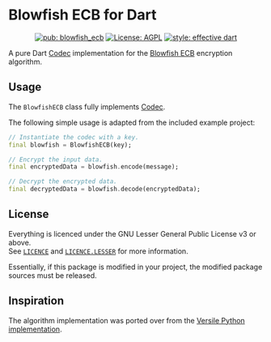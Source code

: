 # Blowfish ECB for Dart

<p align="center">
<a href="https://pub.dev/packages/blowfish_ecb"><img src="https://img.shields.io/pub/v/blowfish_ecb?include_prereleases" alt="pub: blowfish_ecb"></a>
<a href="https://opensource.org/licenses/MIT"><img src="https://img.shields.io/badge/license-AGPL v3.0-green.svg" alt="License: AGPL"></a>
<a href="https://github.com/tenhobi/effective_dart"><img src="https://img.shields.io/badge/style-effective_dart-blue.svg" alt="style: effective dart"></a>
</p>

A pure Dart [Codec](https://api.dart.dev/stable/2.10.4/dart-convert/Codec-class.html)
implementation for the [Blowfish ECB](https://www.schneier.com/academic/blowfish/)
encryption algorithm.

## Usage
The `BlowfishECB` class fully implements [Codec](https://api.dart.dev/stable/2.10.4/dart-convert/Codec-class.html).

The following simple usage is adapted from the included example project:
```dart
// Instantiate the codec with a key.
final blowfish = BlowfishECB(key);

// Encrypt the input data.
final encryptedData = blowfish.encode(message);

// Decrypt the encrypted data.
final decryptedData = blowfish.decode(encryptedData);
```

## License
Everything is licenced under the GNU Lesser General Public License v3 or above.  
See [`LICENCE`](LICENSE) and [`LICENCE.LESSER`](LICENSE.LESSER) for more
information.

Essentially, if this package is modified in your project, the modified package
sources must be released.

## Inspiration
The algorithm implementation was ported over from the
[Versile Python implementation](https://github.com/versiledev/versile-python/blob/master/versile/crypto/algorithm/blowfish.py).